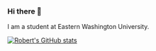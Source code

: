 ### Hi there 👋


I am a student at Eastern Washington University. 

[![Robert's GitHub stats](https://github-readme-stats.vercel.app/api?username=rsherman1)](https://github.com/rsherman1/github-readme-stats)

<!--
**rsherman1/rsherman1** is a ✨ _special_ ✨ repository because its `README.md` (this file) appears on your GitHub profile.

Here are some ideas to get you started:

- 🔭 I’m currently working on ...
- 🌱 I’m currently learning ...
- 👯 I’m looking to collaborate on ...
- 🤔 I’m looking for help with ...
- 💬 Ask me about ...
- 📫 How to reach me: ...
- 😄 Pronouns: ...
- ⚡ Fun fact: ...
-->
